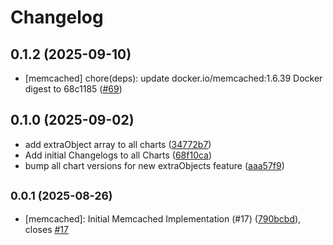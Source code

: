 # Changelog

## 0.1.2 (2025-09-10)

* [memcached] chore(deps): update docker.io/memcached:1.6.39 Docker digest to 68c1185 ([#69](https://github.com/CloudPirates-io/helm-charts/pull/69))

## 0.1.0 (2025-09-02)

* add extraObject array to all charts ([34772b7](https://github.com/CloudPirates-io/helm-charts/commit/34772b7))
* Add initial Changelogs to all Charts ([68f10ca](https://github.com/CloudPirates-io/helm-charts/commit/68f10ca))
* bump all chart versions for new extraObjects feature ([aaa57f9](https://github.com/CloudPirates-io/helm-charts/commit/aaa57f9))

## <small>0.0.1 (2025-08-26)</small>

* [memcached]: Initial Memcached Implementation (#17) ([790bcbd](https://github.com/CloudPirates-io/helm-charts/commit/790bcbd)), closes [#17](https://github.com/CloudPirates-io/helm-charts/issues/17)
